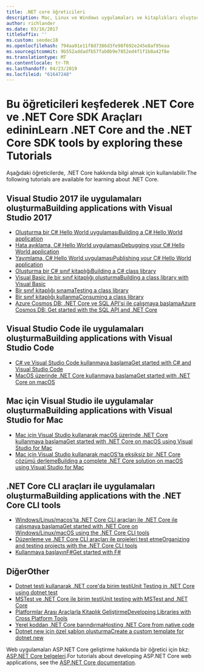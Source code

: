 ```yaml
---
title: .NET core öğreticileri
description: Mac, Linux ve Windows uygulamaları ve kitaplıkları oluşturmak için .NET Core öğrenmek için öğreticileri izleyin.
author: richlander
ms.date: 03/16/2017
titleSuffix: ''
ms.custom: seodec18
ms.openlocfilehash: 794aa91e11f8d7386d3fe98f692e245e8af95eaa
ms.sourcegitcommit: 9b552addadfb57fab0b9e7852ed4f1f1b8a42f8e
ms.translationtype: MT
ms.contentlocale: tr-TR
ms.lasthandoff: 04/23/2019
ms.locfileid: "61647248"
---
```

# <a name="learn-net-core-and-the-net-core-sdk-tools-by-exploring-these-tutorials"></a><span data-ttu-id="bec1a-103">Bu öğreticileri keşfederek .NET Core ve .NET Core SDK Araçları edinin</span><span class="sxs-lookup"><span data-stu-id="bec1a-103">Learn .NET Core and the .NET Core SDK tools by exploring these Tutorials</span></span>

<span data-ttu-id="bec1a-104">Aşağıdaki öğreticilerde, .NET Core hakkında bilgi almak için kullanılabilir.</span><span class="sxs-lookup"><span data-stu-id="bec1a-104">The following tutorials are available for learning about .NET Core.</span></span>

## <a name="building-applications-with-visual-studio-2017"></a><span data-ttu-id="bec1a-105">Visual Studio 2017 ile uygulamaları oluşturma</span><span class="sxs-lookup"><span data-stu-id="bec1a-105">Building applications with Visual Studio 2017</span></span>

- [<span data-ttu-id="bec1a-106">Oluşturma bir C# Hello World uygulaması</span><span class="sxs-lookup"><span data-stu-id="bec1a-106">Building a C# Hello World application</span></span>](with-visual-studio.md)
- [<span data-ttu-id="bec1a-107">Hata ayıklama, C# Hello World uygulaması</span><span class="sxs-lookup"><span data-stu-id="bec1a-107">Debugging your C# Hello World application</span></span>](debugging-with-visual-studio.md)
- [<span data-ttu-id="bec1a-108">Yayımlama, C# Hello World uygulaması</span><span class="sxs-lookup"><span data-stu-id="bec1a-108">Publishing your C# Hello World application</span></span>](publishing-with-visual-studio.md)
- [<span data-ttu-id="bec1a-109">Oluşturma bir C# sınıf kitaplığı</span><span class="sxs-lookup"><span data-stu-id="bec1a-109">Building a C# class library</span></span>](library-with-visual-studio.md)
- [<span data-ttu-id="bec1a-110">Visual Basic ile bir sınıf kitaplığı oluşturma</span><span class="sxs-lookup"><span data-stu-id="bec1a-110">Building a class library with Visual Basic</span></span>](vb-library-with-visual-studio.md)
- [<span data-ttu-id="bec1a-111">Bir sınıf kitaplığı sınama</span><span class="sxs-lookup"><span data-stu-id="bec1a-111">Testing a class library</span></span>](testing-library-with-visual-studio.md)
- [<span data-ttu-id="bec1a-112">Bir sınıf kitaplığı kullanma</span><span class="sxs-lookup"><span data-stu-id="bec1a-112">Consuming a class library</span></span>](consuming-library-with-visual-studio.md)
- [<span data-ttu-id="bec1a-113">Azure Cosmos DB: .NET Core ve SQL API'si ile çalışmaya başlama</span><span class="sxs-lookup"><span data-stu-id="bec1a-113">Azure Cosmos DB: Get started with the SQL API and .NET Core</span></span>](/azure/cosmos-db/sql-api-dotnetcore-get-started)

## <a name="building-applications-with-visual-studio-code"></a><span data-ttu-id="bec1a-114">Visual Studio Code ile uygulamaları oluşturma</span><span class="sxs-lookup"><span data-stu-id="bec1a-114">Building applications with Visual Studio Code</span></span>

- [<span data-ttu-id="bec1a-115">C# ve Visual Studio Code kullanmaya başlama</span><span class="sxs-lookup"><span data-stu-id="bec1a-115">Get started with C# and Visual Studio Code</span></span>](with-visual-studio-code.md)
- [<span data-ttu-id="bec1a-116">MacOS üzerinde .NET Core kullanmaya başlama</span><span class="sxs-lookup"><span data-stu-id="bec1a-116">Get started with .NET Core on macOS</span></span>](using-on-macos.md)

## <a name="building-applications-with-visual-studio-for-mac"></a><span data-ttu-id="bec1a-117">Mac için Visual Studio ile uygulamalar oluşturma</span><span class="sxs-lookup"><span data-stu-id="bec1a-117">Building applications with Visual Studio for Mac</span></span>

- [<span data-ttu-id="bec1a-118">Mac için Visual Studio kullanarak macOS üzerinde .NET Core kullanmaya başlama</span><span class="sxs-lookup"><span data-stu-id="bec1a-118">Get started with .NET Core on macOS using Visual Studio for Mac</span></span>](using-on-mac-vs.md)
- [<span data-ttu-id="bec1a-119">Mac için Visual Studio kullanarak macOS’ta eksiksiz bir .NET Core çözümü derleme</span><span class="sxs-lookup"><span data-stu-id="bec1a-119">Building a complete .NET Core solution on macOS using Visual Studio for Mac</span></span>](using-on-mac-vs-full-solution.md)

## <a name="building-applications-with-the-net-core-cli-tools"></a><span data-ttu-id="bec1a-120">.NET Core CLI araçları ile uygulamaları oluşturma</span><span class="sxs-lookup"><span data-stu-id="bec1a-120">Building applications with the .NET Core CLI tools</span></span>

- [<span data-ttu-id="bec1a-121">Windows/Linus/macos'ta .NET Core CLI araçları ile .NET Core ile çalışmaya başlama</span><span class="sxs-lookup"><span data-stu-id="bec1a-121">Get started with .NET Core on Windows/Linux/macOS using the .NET Core CLI tools</span></span>](using-with-xplat-cli.md)
- [<span data-ttu-id="bec1a-122">Düzenleme ve .NET Core CLI araçları ile projeleri test etme</span><span class="sxs-lookup"><span data-stu-id="bec1a-122">Organizing and testing projects with the .NET Core CLI tools</span></span>](testing-with-cli.md)
- [<span data-ttu-id="bec1a-123">Kullanmaya başlayınF#</span><span class="sxs-lookup"><span data-stu-id="bec1a-123">Get started with F#</span></span>](../../fsharp/get-started/get-started-command-line.md)

## <a name="other"></a><span data-ttu-id="bec1a-124">Diğer</span><span class="sxs-lookup"><span data-stu-id="bec1a-124">Other</span></span>
- [<span data-ttu-id="bec1a-125">Dotnet testi kullanarak .NET core'da birim testi</span><span class="sxs-lookup"><span data-stu-id="bec1a-125">Unit Testing in .NET Core using dotnet test</span></span>](../testing/unit-testing-with-dotnet-test.md)
- [<span data-ttu-id="bec1a-126">MSTest ve .NET Core ile birim testi</span><span class="sxs-lookup"><span data-stu-id="bec1a-126">Unit testing with MSTest and .NET Core</span></span>](../testing/unit-testing-with-mstest.md)
- [<span data-ttu-id="bec1a-127">Platformlar Arası Araçlarla Kitaplık Geliştirme</span><span class="sxs-lookup"><span data-stu-id="bec1a-127">Developing Libraries with Cross Platform Tools</span></span>](libraries.md)
- [<span data-ttu-id="bec1a-128">Yerel koddan .NET Core barındırma</span><span class="sxs-lookup"><span data-stu-id="bec1a-128">Hosting .NET Core from native code</span></span>](netcore-hosting.md)
- [<span data-ttu-id="bec1a-129">Dotnet new için özel şablon oluşturma</span><span class="sxs-lookup"><span data-stu-id="bec1a-129">Create a custom template for dotnet new</span></span>](create-custom-template.md)

<span data-ttu-id="bec1a-130">Web uygulamaları ASP.NET Core geliştirme hakkında bir öğretici için bkz: [ASP.NET Core belgeleri](/aspnet/core/).</span><span class="sxs-lookup"><span data-stu-id="bec1a-130">For tutorials about developing ASP.NET Core web applications, see the [ASP.NET Core documentation](/aspnet/core/).</span></span>
